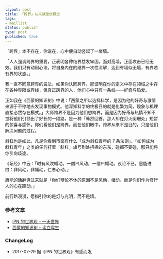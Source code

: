 ```yaml
--- 
layout: post
title: 「跨界」从来就是伪概念
tags: 
- maillist
status: publish
type: post
published: true
---
```



「跨界」本不存在，你说在，心中便自动竖起了一堵墙。

「人人强调跨界的重要，正表明各种结界益发牢固。面对高墙，正面攻击已经无效。我们只有动用心法，将自身内在的结界一次性消解，达到有墙似无墙，有界若冇界的状态。」

我一直不同意跨界的说法，如果你认同跨界，那证明在你的定义中存在领域之中存在各种界限或界线，但真正跨界的人，他们心中只有一条线——好奇与热爱。

正如我在《西蒙的知识树》中说：「西蒙之所以选择科学，是因为他的好奇与激情来源于不停地去发现事物模式。他深知科学的终极目的就是化繁为简，现象与机理直接必然存在模式。」大师跨界不是因为他们想跨界，而是因为好奇与热情不知不觉将他们引领出了好长的一段路，是一种「蓦然回首，那人却在灯火阑珊处」短暂的惊喜与感怀。你们看他们是跨界，而在他们眼中，跨界从来不是目的，只是他们解决问题的过程。

斜杠也是如此，凡是你看到市面有什么「成为斜杠青年的 7 条法则」、「如何成为斜杠青年」之类的任何打着「斜杠」旗号到处招摇的东东，碰都不要碰，那只能将你引向歧途。

《坛经》中云：「时有风吹幡动。一僧曰风动，一僧曰幡动。议论不已。惠能进曰：非风动，非幡动，仁者心动。」

惠能的话翻译过来就是「你们辩论不休的原因不是风动，幡动，而是你们作为修行人的心在躁动。」

前行路漫漫，愿指引你的是灯与光明，而不是墙。

### 参考文章

* [IPN 的世界观 – 一天世界](https://blog.yitianshijie.net/2017/07/27/what-ipn-is-about/)
* [西蒙的知识树 - 读立写生](http://www.cnfeat.com/blog/2017/01/05/SimonKnowlegeTree/#树之种子内在动机)


### ChangeLog

* 2017-07-29 据《IPN 的世界观》有感而发

